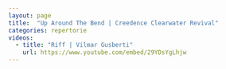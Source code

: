 ```yaml
---
layout: page
title:  "Up Around The Bend | Creedence Clearwater Revival"
categories: repertorie
videos:
  - title: "Riff | Vilmar Gusberti"
    url: https://www.youtube.com/embed/29YDsYgLhjw
---
```

